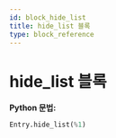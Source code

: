 ```yaml
---
id: block_hide_list
title: hide_list 블록
type: block_reference
---
```


# hide_list 블록

**Python 문법:**
```python
Entry.hide_list(%1)
```

